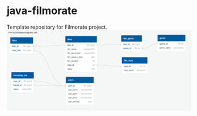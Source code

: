 # java-filmorate
Template repository for Filmorate project.        
![Database schema](https://github.com/V-Levchenkov/java-filmorate-main/blob/master/src/main/resources/QuickDBD-export.png)        
